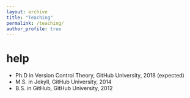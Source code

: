 ```yaml
---
layout: archive
title: "Teaching"
permalink: /teaching/
author_profile: true
---
```



help
======
* Ph.D in Version Control Theory, GitHub University, 2018 (expected)
* M.S. in Jekyll, GitHub University, 2014
* B.S. in GitHub, GitHub University, 2012

